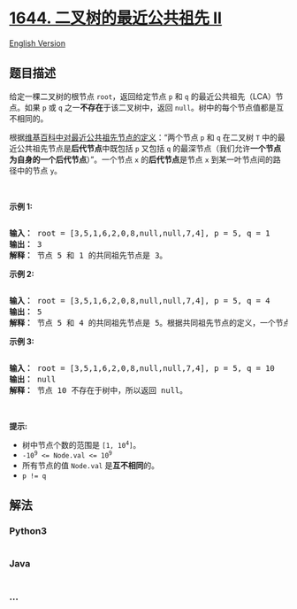 # [1644. 二叉树的最近公共祖先 II](https://leetcode-cn.com/problems/lowest-common-ancestor-of-a-binary-tree-ii)

[English Version](/solution/1600-1699/1644.Lowest%20Common%20Ancestor%20of%20a%20Binary%20Tree%20II/README_EN.md)

## 题目描述

<!-- 这里写题目描述 -->

<p>给定一棵二叉树的根节点 <code>root</code>，返回给定节点 <code>p</code> 和 <code>q</code> 的最近公共祖先（LCA）节点。如果 <code>p</code> 或 <code>q</code> 之一<strong>不存在</strong>于该二叉树中，返回 <code>null</code>。树中的每个节点值都是互不相同的。</p>

<p>根据<a href="https://en.wikipedia.org/wiki/Lowest_common_ancestor" target="_blank">维基百科中对最近公共祖先节点的定义</a>：“两个节点 <code>p</code> 和 <code>q</code> 在二叉树 <code>T</code> 中的最近公共祖先节点是<strong>后代节点</strong>中既包括 <code>p</code> 又包括 <code>q</code> 的最深节点（我们允许<strong>一个节点为自身的一个后代节点</strong>）”。一个节点 <code>x</code> 的<strong>后代节点</strong>是节点 <code>x</code> 到某一叶节点间的路径中的节点 <code>y</code>。</p>

<p> </p>

<p><strong>示例 1:</strong></p>
<img alt="" src="https://assets.leetcode.com/uploads/2018/12/14/binarytree.png">
<pre><b>输入：</b> root = [3,5,1,6,2,0,8,null,null,7,4], p = 5, q = 1
<b>输出：</b> 3
<b>解释：</b> 节点 5 和 1 的共同祖先节点是 3。</pre>

<p><strong>示例 2:</strong></p>

<p><img alt="" src="https://assets.leetcode.com/uploads/2018/12/14/binarytree.png"></p>

<pre><b>输入：</b> root = [3,5,1,6,2,0,8,null,null,7,4], p = 5, q = 4
<b>输出：</b> 5
<b>解释：</b> 节点 5 和 4 的共同祖先节点是 5。根据共同祖先节点的定义，一个节点可以是自身的后代节点。</pre>

<p><strong>示例 3:</strong></p>

<p><img alt="" src="https://assets.leetcode.com/uploads/2018/12/14/binarytree.png"></p>

<pre><strong>输入：</strong> root = [3,5,1,6,2,0,8,null,null,7,4], p = 5, q = 10
<b>输出：</b> null
<b>解释：</b> 节点 10 不存在于树中，所以返回 null。
</pre>

<p> </p>

<p><strong>提示:</strong></p>

<ul>
	<li>树中节点个数的范围是 <code>[1, 10<sup>4</sup>]</code>。</li>
	<li><code>-10<sup>9</sup> &lt;= Node.val &lt;= 10<sup>9</sup></code></li>
	<li>所有节点的值 <code>Node.val</code> 是<strong>互不相同</strong>的。</li>
	<li><code>p != q</code></li>
</ul>


## 解法

<!-- 这里可写通用的实现逻辑 -->

<!-- tabs:start -->

### **Python3**

<!-- 这里可写当前语言的特殊实现逻辑 -->

```python

```

### **Java**

<!-- 这里可写当前语言的特殊实现逻辑 -->

```java

```

### **...**

```

```

<!-- tabs:end -->
